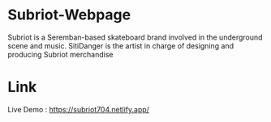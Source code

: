 # Subriot-Webpage
Subriot is a Seremban-based skateboard brand involved in the underground scene and music. SitiDanger is the artist in charge of designing and producing Subriot merchandise

# Link 
Live Demo : https://subriot704.netlify.app/
